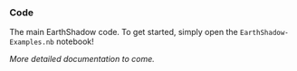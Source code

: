 ### Code

The main EarthShadow code. To get started, simply open the `EarthShadow-Examples.nb` notebook!

*More detailed documentation to come.*
